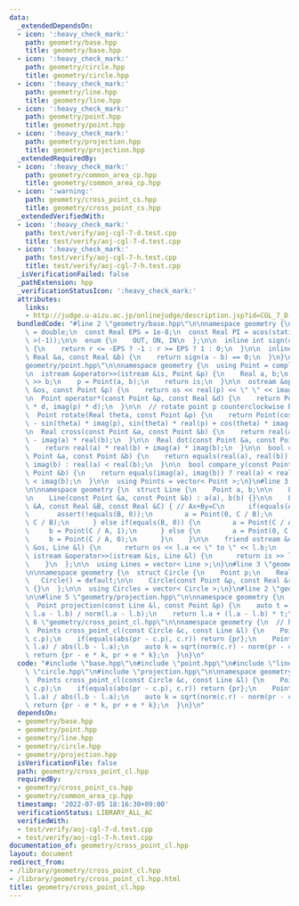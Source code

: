 ```yaml
---
data:
  _extendedDependsOn:
  - icon: ':heavy_check_mark:'
    path: geometry/base.hpp
    title: geometry/base.hpp
  - icon: ':heavy_check_mark:'
    path: geometry/circle.hpp
    title: geometry/circle.hpp
  - icon: ':heavy_check_mark:'
    path: geometry/line.hpp
    title: geometry/line.hpp
  - icon: ':heavy_check_mark:'
    path: geometry/point.hpp
    title: geometry/point.hpp
  - icon: ':heavy_check_mark:'
    path: geometry/projection.hpp
    title: geometry/projection.hpp
  _extendedRequiredBy:
  - icon: ':heavy_check_mark:'
    path: geometry/common_area_cp.hpp
    title: geometry/common_area_cp.hpp
  - icon: ':warning:'
    path: geometry/cross_point_cs.hpp
    title: geometry/cross_point_cs.hpp
  _extendedVerifiedWith:
  - icon: ':heavy_check_mark:'
    path: test/verify/aoj-cgl-7-d.test.cpp
    title: test/verify/aoj-cgl-7-d.test.cpp
  - icon: ':heavy_check_mark:'
    path: test/verify/aoj-cgl-7-h.test.cpp
    title: test/verify/aoj-cgl-7-h.test.cpp
  _isVerificationFailed: false
  _pathExtension: hpp
  _verificationStatusIcon: ':heavy_check_mark:'
  attributes:
    links:
    - http://judge.u-aizu.ac.jp/onlinejudge/description.jsp?id=CGL_7_D
  bundledCode: "#line 2 \"geometry/base.hpp\"\n\nnamespace geometry {\n  using Real\
    \ = double;\n  const Real EPS = 1e-8;\n  const Real PI = acos(static_cast< Real\
    \ >(-1));\n\n  enum {\n    OUT, ON, IN\n  };\n\n  inline int sign(const Real &r)\
    \ {\n    return r <= -EPS ? -1 : r >= EPS ? 1 : 0;\n  }\n\n  inline bool equals(const\
    \ Real &a, const Real &b) {\n    return sign(a - b) == 0;\n  }\n}\n#line 3 \"\
    geometry/point.hpp\"\n\nnamespace geometry {\n  using Point = complex< Real >;\n\
    \n  istream &operator>>(istream &is, Point &p) {\n    Real a, b;\n    is >> a\
    \ >> b;\n    p = Point(a, b);\n    return is;\n  }\n\n  ostream &operator<<(ostream\
    \ &os, const Point &p) {\n    return os << real(p) << \" \" << imag(p);\n  }\n\
    \n  Point operator*(const Point &p, const Real &d) {\n    return Point(real(p)\
    \ * d, imag(p) * d);\n  }\n\n  // rotate point p counterclockwise by theta rad\n\
    \  Point rotate(Real theta, const Point &p) {\n    return Point(cos(theta) * real(p)\
    \ - sin(theta) * imag(p), sin(theta) * real(p) + cos(theta) * imag(p));\n  }\n\
    \n  Real cross(const Point &a, const Point &b) {\n    return real(a) * imag(b)\
    \ - imag(a) * real(b);\n  }\n\n  Real dot(const Point &a, const Point &b) {\n\
    \    return real(a) * real(b) + imag(a) * imag(b);\n  }\n\n  bool compare_x(const\
    \ Point &a, const Point &b) {\n    return equals(real(a), real(b)) ? imag(a) <\
    \ imag(b) : real(a) < real(b);\n  }\n\n  bool compare_y(const Point &a, const\
    \ Point &b) {\n    return equals(imag(a), imag(b)) ? real(a) < real(b) : imag(a)\
    \ < imag(b);\n  }\n\n  using Points = vector< Point >;\n}\n#line 3 \"geometry/line.hpp\"\
    \n\nnamespace geometry {\n  struct Line {\n    Point a, b;\n\n    Line() = default;\n\
    \n    Line(const Point &a, const Point &b) : a(a), b(b) {}\n\n    Line(const Real\
    \ &A, const Real &B, const Real &C) { // Ax+By=C\n      if(equals(A, 0)) {\n \
    \       assert(!equals(B, 0));\n        a = Point(0, C / B);\n        b = Point(1,\
    \ C / B);\n      } else if(equals(B, 0)) {\n        a = Point(C / A, 0);\n   \
    \     b = Point(C / A, 1);\n      } else {\n        a = Point(0, C / B);\n   \
    \     b = Point(C / A, 0);\n      }\n    }\n\n    friend ostream &operator<<(ostream\
    \ &os, Line &l) {\n      return os << l.a << \" to \" << l.b;\n    }\n\n    friend\
    \ istream &operator>>(istream &is, Line &l) {\n      return is >> l.a >> l.b;\n\
    \    }\n  };\n\n  using Lines = vector< Line >;\n}\n#line 3 \"geometry/circle.hpp\"\
    \n\nnamespace geometry {\n  struct Circle {\n    Point p;\n    Real r{};\n\n \
    \   Circle() = default;\n\n    Circle(const Point &p, const Real &r) : p(p), r(r)\
    \ {}\n  };\n\n  using Circles = vector< Circle >;\n}\n#line 2 \"geometry/projection.hpp\"\
    \n\n#line 5 \"geometry/projection.hpp\"\n\nnamespace geometry {\n  // http://judge.u-aizu.ac.jp/onlinejudge/description.jsp?id=CGL_1_A\n\
    \  Point projection(const Line &l, const Point &p) {\n    auto t = dot(p - l.a,\
    \ l.a - l.b) / norm(l.a - l.b);\n    return l.a + (l.a - l.b) * t;\n  }\n}\n#line\
    \ 6 \"geometry/cross_point_cl.hpp\"\n\nnamespace geometry {\n  // http://judge.u-aizu.ac.jp/onlinejudge/description.jsp?id=CGL_7_D\n\
    \  Points cross_point_cl(const Circle &c, const Line &l) {\n    Point pr = projection(l,\
    \ c.p);\n    if(equals(abs(pr - c.p), c.r)) return {pr};\n    Point e = (l.b -\
    \ l.a) / abs(l.b - l.a);\n    auto k = sqrt(norm(c.r) - norm(pr - c.p));\n   \
    \ return {pr - e * k, pr + e * k};\n  }\n}\n"
  code: "#include \"base.hpp\"\n#include \"point.hpp\"\n#include \"line.hpp\"\n#include\
    \ \"circle.hpp\"\n#include \"projection.hpp\"\n\nnamespace geometry {\n  // http://judge.u-aizu.ac.jp/onlinejudge/description.jsp?id=CGL_7_D\n\
    \  Points cross_point_cl(const Circle &c, const Line &l) {\n    Point pr = projection(l,\
    \ c.p);\n    if(equals(abs(pr - c.p), c.r)) return {pr};\n    Point e = (l.b -\
    \ l.a) / abs(l.b - l.a);\n    auto k = sqrt(norm(c.r) - norm(pr - c.p));\n   \
    \ return {pr - e * k, pr + e * k};\n  }\n}\n"
  dependsOn:
  - geometry/base.hpp
  - geometry/point.hpp
  - geometry/line.hpp
  - geometry/circle.hpp
  - geometry/projection.hpp
  isVerificationFile: false
  path: geometry/cross_point_cl.hpp
  requiredBy:
  - geometry/cross_point_cs.hpp
  - geometry/common_area_cp.hpp
  timestamp: '2022-07-05 18:16:30+09:00'
  verificationStatus: LIBRARY_ALL_AC
  verifiedWith:
  - test/verify/aoj-cgl-7-d.test.cpp
  - test/verify/aoj-cgl-7-h.test.cpp
documentation_of: geometry/cross_point_cl.hpp
layout: document
redirect_from:
- /library/geometry/cross_point_cl.hpp
- /library/geometry/cross_point_cl.hpp.html
title: geometry/cross_point_cl.hpp
---
```

